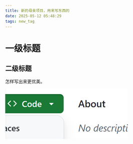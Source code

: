 ```yaml
---
title: 新的母亲项目，用来写东西的
date: 2025-05-12 05:48:29
tags: new_tag
---
```


# 一级标题

## 二级标题

怎样写出来更优美。

![image-20250512154950648](mother-proj/image-20250512154950648.png)
